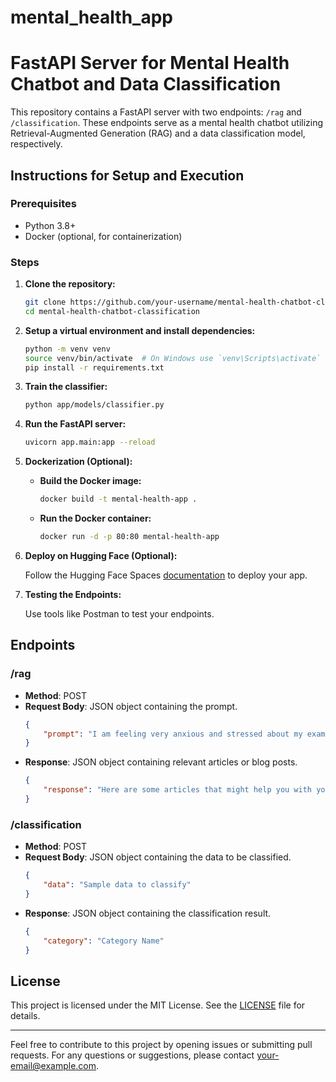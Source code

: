 # mental_health_app
# FastAPI Server for Mental Health Chatbot and Data Classification

This repository contains a FastAPI server with two endpoints: `/rag` and `/classification`. These endpoints serve as a mental health chatbot utilizing Retrieval-Augmented Generation (RAG) and a data classification model, respectively.

## Instructions for Setup and Execution

### Prerequisites
- Python 3.8+
- Docker (optional, for containerization)

### Steps

1. **Clone the repository:**
    ```bash
    git clone https://github.com/your-username/mental-health-chatbot-classification.git
    cd mental-health-chatbot-classification
    ```

2. **Setup a virtual environment and install dependencies:**
    ```bash
    python -m venv venv
    source venv/bin/activate  # On Windows use `venv\Scripts\activate`
    pip install -r requirements.txt
    ```

3. **Train the classifier:**
    ```bash
    python app/models/classifier.py
    ```

4. **Run the FastAPI server:**
    ```bash
    uvicorn app.main:app --reload
    ```

5. **Dockerization (Optional):**

    - **Build the Docker image:**
      ```bash
      docker build -t mental-health-app .
      ```

    - **Run the Docker container:**
      ```bash
      docker run -d -p 80:80 mental-health-app
      ```

6. **Deploy on Hugging Face (Optional):**

    Follow the Hugging Face Spaces [documentation](https://huggingface.co/docs/hub/spaces-overview) to deploy your app.

7. **Testing the Endpoints:**

    Use tools like Postman to test your endpoints.

## Endpoints

### /rag

- **Method**: POST
- **Request Body**: JSON object containing the prompt.
    ```json
    {
        "prompt": "I am feeling very anxious and stressed about my exams."
    }
    ```
- **Response**: JSON object containing relevant articles or blog posts.
    ```json
    {
        "response": "Here are some articles that might help you with your anxiety and stress: [Link1, Link2, Link3]"
    }
    ```

### /classification

- **Method**: POST
- **Request Body**: JSON object containing the data to be classified.
    ```json
    {
        "data": "Sample data to classify"
    }
    ```
- **Response**: JSON object containing the classification result.
    ```json
    {
        "category": "Category Name"
    }
    ```

## License

This project is licensed under the MIT License. See the [LICENSE](LICENSE) file for details.

---

Feel free to contribute to this project by opening issues or submitting pull requests. For any questions or suggestions, please contact [your-email@example.com](mailto:rohansai.2016@gmail.com).
 
